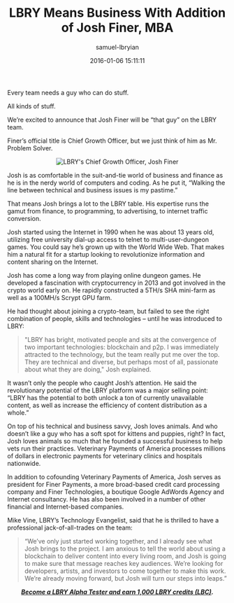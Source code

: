 ﻿---
author: samuel-lbryian
title: LBRY Means Business With Addition of Josh Finer, MBA
date: '2016-01-06 15:11:11'
---

Every team needs a guy who can do stuff.

All kinds of stuff.

We’re excited to announce that Josh Finer will be “that guy” on the LBRY team.

Finer’s official title is Chief Growth Officer, but we just think of him as Mr. Problem Solver.

<p style="text-align: center;"><img src="http://i.imgur.com/EJxY422.jpg" alt="LBRY's Chief Growth Officer, Josh Finer"></p>

Josh is as comfortable in the suit-and-tie world of business and finance as he is in the nerdy world of computers and coding. As he put it, “Walking the line between technical and business issues is my pastime.”

That means Josh brings a lot to the LBRY table. His expertise runs the gamut from finance, to programming, to advertising, to internet traffic conversion.

Josh started using the Internet in 1990 when he was about 13 years old, utilizing free university dial-up access to telnet to multi-user-dungeon games. You could say he’s grown up with the World Wide Web. That makes him a natural fit for a startup looking to revolutionize information and content sharing on the Internet.

Josh has come a long way from playing online dungeon games. He developed a fascination with cryptocurrency in 2013 and got involved in the crypto world early on. He rapidly constructed a 5TH/s SHA mini-farm as well as a 100MH/s Scrypt GPU farm.

He had thought about joining a crypto-team, but failed to see the right combination of people, skills and technologies – until he was introduced to LBRY:

> "LBRY has bright, motivated people and sits at the convergence of two important technologies: blockchain and p2p. I was immediately attracted to the technology, but the team really put me over the top. They are technical and diverse, but perhaps most of all, passionate about what they are doing," Josh explained.

It wasn’t only the people who caught Josh’s attention. He said the revolutionary potential of the LBRY platform was a major selling point: “LBRY has the potential to both unlock a ton of currently unavailable content, as well as increase the efficiency of content distribution as a whole.”

On top of his technical and business savvy, Josh loves animals. And who doesn’t like a guy who has a soft spot for kittens and puppies, right? In fact, Josh loves animals so much that he founded a successful business to help vets run their practices. Veterinary Payments of America processes millions of dollars in electronic payments for veterinary clinics and hospitals nationwide.

In addition to cofounding Veterinary Payments of America, Josh serves as president for Finer Payments, a more broad-based credit card processing company and Finer Technologies, a boutique Google AdWords Agency and Internet consultancy. He has also been involved in a number of other financial and Internet-based companies.

Mike Vine, LBRY’s Technology Evangelist, said that he is thrilled to have a professional jack-of-all-trades on the team:

> “We’ve only just started working together, and I already see what Josh brings to the project. I am anxious to tell the world about using a blockchain to deliver content into every living room, and Josh is going to make sure that message reaches key audiences. We’re looking for developers, artists, and investors to come together to make this work. We’re already moving forward, but Josh will turn our steps into leaps.”


***<p style="text-align: center;">[Become a LBRY Alpha Tester and earn 1,000 LBRY credits (LBC)](https://lbry.io/get).</p>***